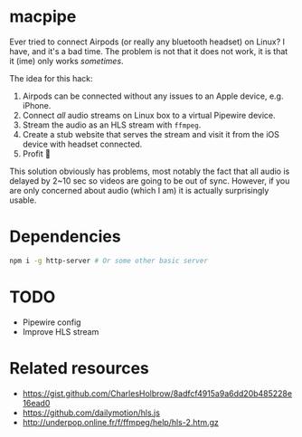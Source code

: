 # macpipe
Ever tried to connect Airpods (or really any bluetooth headset) on Linux? I have, and it's a bad time. The problem is not that it does not work, it is that it (ime) only works _sometimes_.

The idea for this hack:
1. Airpods can be connected without any issues to an Apple device, e.g. iPhone.
2. Connect _all_ audio streams on Linux box to a virtual Pipewire device.
3. Stream the audio as an HLS stream with `ffmpeg`.
4. Create a stub website that serves the stream and visit it from the iOS device with headset connected.
5. Profit 🤪

This solution obviously has problems, most notably the fact that all audio is delayed by 2~10 sec so videos are going to be out of sync.
However, if you are only concerned about audio (which I am) it is actually surprisingly usable.

# Dependencies
```bash
npm i -g http-server # Or some other basic server
```

# TODO
* Pipewire config
* Improve HLS stream

# Related resources
* https://gist.github.com/CharlesHolbrow/8adfcf4915a9a6dd20b485228e16ead0
* https://github.com/dailymotion/hls.js
* http://underpop.online.fr/f/ffmpeg/help/hls-2.htm.gz
